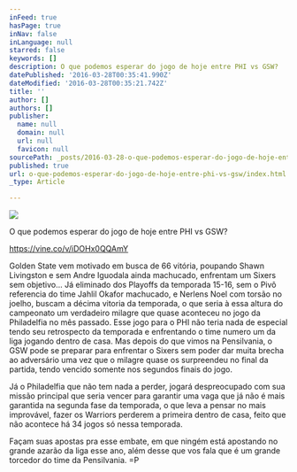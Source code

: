 ```yaml
---
inFeed: true
hasPage: true
inNav: false
inLanguage: null
starred: false
keywords: []
description: O que podemos esperar do jogo de hoje entre PHI vs GSW?
datePublished: '2016-03-28T00:35:41.990Z'
dateModified: '2016-03-28T00:35:21.742Z'
title: ''
author: []
authors: []
publisher:
  name: null
  domain: null
  url: null
  favicon: null
sourcePath: _posts/2016-03-28-o-que-podemos-esperar-do-jogo-de-hoje-entre-phi-vs-gsw.md
published: true
url: o-que-podemos-esperar-do-jogo-de-hoje-entre-phi-vs-gsw/index.html
_type: Article

---
```

![](https://the-grid-user-content.s3-us-west-2.amazonaws.com/bdf825ea-5298-42d8-974f-03632f0db5ca.png)

O que podemos esperar do jogo de hoje entre PHI vs GSW?

https://vine.co/v/iDOHx0QQAmY

Golden State vem motivado em busca de 66 vitória, poupando Shawn Livingston e sem Andre Iguodala ainda machucado, enfrentam um Sixers sem objetivo... Já eliminado dos Playoffs da temporada 15-16, sem o Pivô referencia do time Jahlil Okafor machucado, e Nerlens Noel com torsão no joelho, buscam a décima vitoria da temporada, o que seria à essa altura do campeonato um verdadeiro milagre que quase aconteceu no jogo da Philadelfia no mês passado. Esse jogo para o PHI não teria nada de especial tendo seu retrospecto da temporada e enfrentando o time numero um da liga jogando dentro de casa. Mas depois do que vimos na Pensilvania, o GSW pode se preparar para enfrentar o Sixers sem poder dar muita brecha ao adversário uma vez que o milagre quase os surpreendeu no final da partida, tendo vencido somente nos segundos finais do jogo.

Já o Philadelfia que não tem nada a perder, jogará despreocupado com sua missão principal que seria vencer para garantir uma vaga que já não é mais garantida na segunda fase da temporada, o que leva a pensar no mais improvável, fazer os Warriors perderem a primeira dentro de casa, feito que não acontece há 34 jogos só nessa temporada.

Façam suas apostas pra esse embate, em que ningém está apostando no grande azarão da liga esse ano, além desse que vos fala que é um grande torcedor do time da Pensilvania. =P

###
